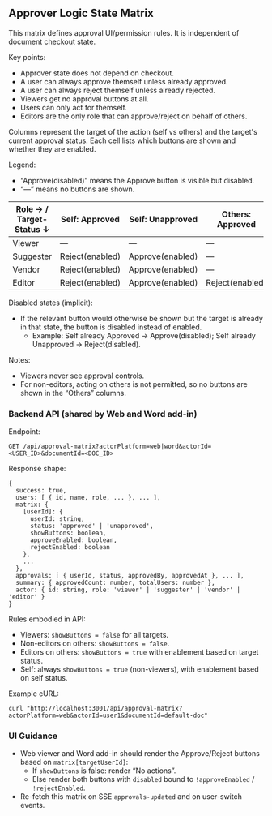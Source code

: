 ## Approver Logic State Matrix

This matrix defines approval UI/permission rules. It is independent of document checkout state.

Key points:
- Approver state does not depend on checkout.
- A user can always approve themself unless already approved.
- A user can always reject themself unless already rejected.
- Viewers get no approval buttons at all.
- Users can only act for themself.
- Editors are the only role that can approve/reject on behalf of others.

Columns represent the target of the action (self vs others) and the target's current approval status.
Each cell lists which buttons are shown and whether they are enabled.

Legend:
- “Approve(disabled)” means the Approve button is visible but disabled.
- “—” means no buttons are shown.

| Role → / Target-Status ↓ | Self: Approved | Self: Unapproved | Others: Approved | Others: Unapproved |
|---|---|---|---|---|
| Viewer | — | — | — | — |
| Suggester | Reject(enabled) | Approve(enabled) | — | — |
| Vendor | Reject(enabled) | Approve(enabled) | — | — |
| Editor | Reject(enabled) | Approve(enabled) | Reject(enabled) | Approve(enabled) |

Disabled states (implicit):
- If the relevant button would otherwise be shown but the target is already in that state, the button is disabled instead of enabled.
  - Example: Self already Approved → Approve(disabled); Self already Unapproved → Reject(disabled).

Notes:
- Viewers never see approval controls.
- For non-editors, acting on others is not permitted, so no buttons are shown in the “Others” columns.

### Backend API (shared by Web and Word add-in)

Endpoint:
```
GET /api/approval-matrix?actorPlatform=web|word&actorId=<USER_ID>&documentId=<DOC_ID>
```

Response shape:
```
{
  success: true,
  users: [ { id, name, role, ... }, ... ],
  matrix: {
    [userId]: {
      userId: string,
      status: 'approved' | 'unapproved',
      showButtons: boolean,
      approveEnabled: boolean,
      rejectEnabled: boolean
    },
    ...
  },
  approvals: [ { userId, status, approvedBy, approvedAt }, ... ],
  summary: { approvedCount: number, totalUsers: number },
  actor: { id: string, role: 'viewer' | 'suggester' | 'vendor' | 'editor' }
}
```

Rules embodied in API:
- Viewers: `showButtons = false` for all targets.
- Non-editors on others: `showButtons = false`.
- Editors on others: `showButtons = true` with enablement based on target status.
- Self: always `showButtons = true` (non-viewers), with enablement based on self status.

Example cURL:
```
curl "http://localhost:3001/api/approval-matrix?actorPlatform=web&actorId=user1&documentId=default-doc"
```

### UI Guidance
- Web viewer and Word add-in should render the Approve/Reject buttons based on `matrix[targetUserId]`:
  - If `showButtons` is false: render “No actions”.
  - Else render both buttons with `disabled` bound to `!approveEnabled` / `!rejectEnabled`.
- Re-fetch this matrix on SSE `approvals-updated` and on user-switch events.



